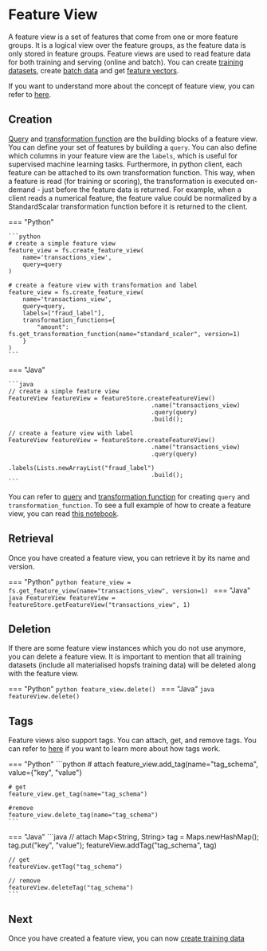 # Feature View

A feature view is a set of features that come from one or more feature groups. It is a logical view over the feature groups, as the feature data is only stored in feature groups. Feature views are used to read feature data for both training and serving (online and batch). You can create [training datasets](training-data.md), create [batch data](batch-data.md) and get [feature vectors](feature-vectors.md).

If you want to understand more about the concept of feature view, you can refer to [here](../../../concepts/fs/feature_view/fv_overview.md).

## Creation
[Query](./query.md) and [transformation function](./transformation-function.md) are the building blocks of a feature view. You can define your set of features by building a `query`. You can also define which columns in your feature view are the `labels`, which is useful for supervised machine learning tasks. Furthermore, in python client, each feature can be attached to its own transformation function. This way, when a feature is read (for training or scoring), the transformation is executed on-demand - just before the feature data is returned. For example, when a client reads a numerical feature, the feature value could be normalized by a StandardScalar transformation function before it is returned to the client.

=== "Python"

    ```python
    # create a simple feature view
    feature_view = fs.create_feature_view(
        name='transactions_view',
        query=query
    )
    
    # create a feature view with transformation and label
    feature_view = fs.create_feature_view(
        name='transactions_view',
        query=query,
        labels=["fraud_label"],
        transformation_functions={
            "amount": fs.get_transformation_function(name="standard_scaler", version=1)
        }
    )
    ```

=== "Java"

    ```java
    // create a simple feature view
    FeatureView featureView = featureStore.createFeatureView()
                                            .name("transactions_view)
                                            .query(query)
                                            .build();

    // create a feature view with label
    FeatureView featureView = featureStore.createFeatureView()
                                            .name("transactions_view)
                                            .query(query)
                                            .labels(Lists.newArrayList("fraud_label")
                                            .build();
    ```

You can refer to [query](./query.md) and [transformation function](./transformation-function.md) for creating `query` and `transformation_function`. To see a full example of how to create a feature view, you can read [this notebook](https://github.com/logicalclocks/hopsworks-tutorials/blob/master/fraud_batch/2_feature_view_creation.ipynb).

## Retrieval
Once you have created a feature view, you can retrieve it by its name and version.

=== "Python"
    ```python
    feature_view = fs.get_feature_view(name="transactions_view", version=1)
    ```
=== "Java"
    ```java
    FeatureView featureView = featureStore.getFeatureView("transactions_view", 1)
    ```

## Deletion
If there are some feature view instances which you do not use anymore, you can delete a feature view. It is important to mention that all training datasets (include all materialised hopsfs training data) will be deleted along with the feature view.

=== "Python"
    ```python
    feature_view.delete()
    ```
=== "Java"
    ```java
    featureView.delete()
    ```

## Tags

Feature views also support tags. You can attach, get, and remove tags. You can refer to [here]() if you want to learn more about how tags work.

=== "Python"
    ```python
    # attach
    feature_view.add_tag(name="tag_schema", value={"key", "value"}
    
    # get
    feature_view.get_tag(name="tag_schema")
    
    #remove
    feature_view.delete_tag(name="tag_schema")
    ```
=== "Java"
    ```java
    // attach
    Map<String, String> tag = Maps.newHashMap();
    tag.put("key", "value");
    featureView.addTag("tag_schema", tag)

    // get
    featureView.getTag("tag_schema")

    // remove
    featureView.deleteTag("tag_schema")
    ```

## Next
Once you have created a feature view, you can now [create training data](./training-data.md)